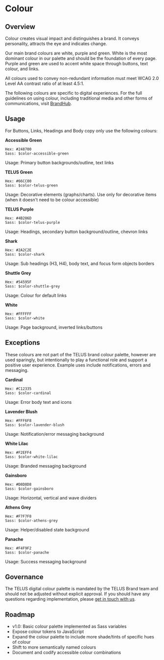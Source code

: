 # Colour

## Overview

Colour creates visual impact and distinguishes a brand. It conveys personality, attracts the eye and indicates change. 

Our main brand colours are white, purple and green. White is the most dominant colour in our palette and should be the 
foundation of every page. Purple and green are used to accent white space through buttons, text colour, and links.

All colours used to convey non-redundant information must meet WCAG 2.0 Level AA contrast ratio of at least 4.5:1.

The following colours are specific to digital experiences. For the full guidelines on using colour, including traditional 
media and other forms of communications, visit [BrandHub](https://brand.telus.com).


## Usage

For Buttons, Links, Headings and Body copy only use the following colours:

<div class="color__swatch">
  <div class="color">
    <div class="color__preview" style="background-color: #248700;"></div>
    <p><strong>Accessible Green</strong></p>
<pre><code>Hex: #248700
Sass: $color-accessible-green</code></pre>
    <p>Usage: Primary button backgrounds/outline, text links</p>
  </div>
  
  <div class="color">
    <div class="color__preview" style="background-color: #66CC00;"></div>
    <p><strong>TELUS Green</strong></p>
<pre><code>Hex: #66CC00
Sass: $color-telus-green</code></pre>
    <p>Usage: Decorative elements (graphs/charts). Use only for decorative items (when it doesn't need to be colour accessible)</p>
  </div>
  
  <div class="color">
    <div class="color__preview" style="background-color: #4B286D;"></div>
    <p><strong>TELUS Purple</strong></p>
<pre><code>Hex: #4B286D
Sass: $color-telus-purple</code></pre>
    <p>Usage: Headings, secondary button background/outline, chevron links</p>
  </div>
  
  <div class="color">
    <div class="color__preview" style="background-color: #2A2C2E;"></div>
    <p><strong>Shark</strong></p>
<pre><code>Hex: #2A2C2E
Sass: $color-shark</code></pre>
    <p>Usage: Sub headings (H3, H4), body text, and focus form objects borders</p>
  </div>
  
  <div class="color">
    <div class="color__preview" style="background-color: #54595F;"></div>
    <p><strong>Shuttle Grey</strong></p>
<pre><code>Hex: #54595F
Sass: $color-shuttle-grey</code></pre>
    <p>Usage: Colour for default links</p>
  </div>
  
  <div class="color">
    <div class="color__preview" style="background-color: #FFFFFF;"></div>
    <p><strong>White</strong></p>
<pre><code>Hex: #FFFFFF
Sass: $color-white</code></pre>
    <p>Usage: Page background, inverted links/buttons</p>
  </div>
</div>

## Exceptions

These colours are not part of the TELUS brand colour palette, however are used sparingly, but intentionally to play a 
functional role and support a positive user experience. Example uses include notifications, errors and messaging.

<div class="color__swatch">
  <div class="color">
    <div class="color__preview" style="background-color: #C12335;"></div>
    <p><strong>Cardinal</strong></p>
<pre><code>Hex: #C12335
Sass: $color-cardinal</code></pre>
    <p>Usage: Error body text and icons</p>
  </div>
  
  <div class="color">
    <div class="color__preview" style="background-color: #FFF6F8;"></div>
    <p><strong>Lavender Blush</strong></p>
<pre><code>Hex: #FFF6F8
Sass: $color-lavender-blush</code></pre>
    <p>Usage: Notification/error messaging background</p>
  </div>
    
  <div class="color">
    <div class="color__preview" style="background-color: #F2EFF4;"></div>
    <p><strong>White Lilac</strong></p>
<pre><code>Hex: #F2EFF4
Sass: $color-white-lilac</code></pre>
    <p>Usage: Branded messaging background</p>
  </div>
  
  <div class="color">
    <div class="color__preview" style="background-color: #D8D8D8;"></div>
    <p><strong>Gainsboro</strong></p>
<pre><code>Hex: #D8D8D8
Sass: $color-gainsboro</code></pre>
    <p>Usage: Horizontal, vertical and wave dividers</p>
  </div>
  
  <div class="color">
    <div class="color__preview" style="background-color: #F7F7F8;"></div>
    <p><strong>Athens Grey</strong></p>
<pre><code>Hex: #F7F7F8
Sass: $color-athens-grey</code></pre>
    <p>Usage: Helper/disabled state background</p>
  </div>
    
  <div class="color">
    <div class="color__preview" style="background-color: #F4F9F2;"></div>
    <p><strong>Panache</strong></p>
<pre><code>Hex: #F4F9F2
Sass: $color-panache</code></pre>
    <p>Usage: Success messaging background</p>
  </div>
</div>


## Governance

The TELUS digital colour palette is mandated by the TELUS Brand team and should not be adjusted without explicit approval. If 
you should have any questions regarding implementation, please [get in touch with us](/support.md).

## Roadmap

* v1.0: Basic colour palette implemented as Sass variables
* Expose colour tokens to JavaScript
* Expand the colour palette to include more shade/tints of specific hues of colour
* Shift to more semantically named colours
* Document and codify accessible colour combinations
